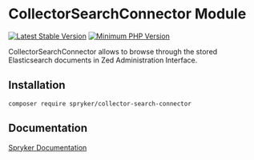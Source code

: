 # CollectorSearchConnector Module
[![Latest Stable Version](https://poser.pugx.org/spryker/collector-search-connector/v/stable.svg)](https://packagist.org/packages/spryker/collector-search-connector)
[![Minimum PHP Version](https://img.shields.io/badge/php-%3E%3D%208.1-8892BF.svg)](https://php.net/)

CollectorSearchConnector allows to browse through the stored Elasticsearch documents in Zed Administration Interface.

## Installation

```
composer require spryker/collector-search-connector
```

## Documentation

[Spryker Documentation](https://docs.spryker.com)
